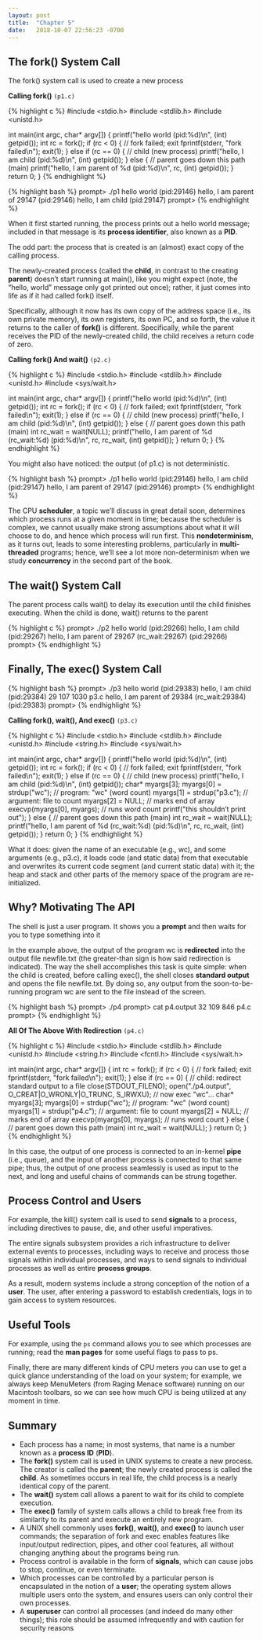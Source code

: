 ```yaml
---
layout: post
title:  "Chapter 5"
date:   2018-10-07 22:56:23 -0700
---
```


## The fork() System Call

The fork() system call is used to create a new process

**Calling fork()** `(p1.c)`

{% highlight c %}
#include <stdio.h>
#include <stdlib.h>
#include <unistd.h>

int main(int argc, char* argv[]) {
	printf("hello world (pid:%d)\n", (int) getpid());
	int rc = fork();
	if (rc < 0) {         // fork failed; exit
		fprintf(stderr, "fork failed\n");
		exit(1);
	} else if (rc == 0) { // child (new process)
		printf("hello, I am child (pid:%d)\n", (int) getpid());
	} else {              // parent goes down this path (main)
		printf("hello, I am parent of %d (pid:%d)\n",
		rc, (int) getpid());
	}
	return 0;
}
{% endhighlight %}

{% highlight bash %}
prompt> ./p1
hello world (pid:29146)
hello, I am parent of 29147 (pid:29146)
hello, I am child (pid:29147)
prompt>
{% endhighlight %}

When it first started running, the process prints out a hello world message; included in that message is its **process identifier**, also known as a **PID**.

The odd part: the process that is created is an (almost) exact copy of the calling process.

The newly-created process (called the **child**, in contrast to the creating **parent**) doesn’t start running at main(), like you might expect (note, the “hello, world” message only got printed out once); rather, it just comes into life as if it had called fork() itself. 

Specifically, although it now has its own copy of the address space (i.e., its own private memory), its own registers, its own PC, and so forth, the value it returns to the caller of **fork()** is different. Specifically, while the parent receives the PID of the newly-created child, the child receives a return code of zero.

**Calling fork() And wait()** `(p2.c)`

{% highlight c %}
#include <stdio.h>
#include <stdlib.h>
#include <unistd.h>
#include <sys/wait.h>

int main(int argc, char* argv[]) {
	printf("hello world (pid:%d)\n", (int) getpid());
	int rc = fork();
	if (rc < 0) {         // fork failed; exit
		fprintf(stderr, "fork failed\n");
		exit(1);
	} else if (rc == 0) { // child (new process)
		printf("hello, I am child (pid:%d)\n", (int) getpid());
	} else {              // parent goes down this path (main)
		int rc_wait = wait(NULL);
	printf("hello, I am parent of %d (rc_wait:%d) (pid:%d)\n",
		rc, rc_wait, (int) getpid());
	}
	return 0;
}
{% endhighlight %}

You might also have noticed: the output (of p1.c) is not deterministic.

{% highlight bash %}
prompt> ./p1
hello world (pid:29146)
hello, I am child (pid:29147)
hello, I am parent of 29147 (pid:29146)
prompt>
{% endhighlight %}

The CPU **scheduler**, a topic we’ll discuss in great detail soon, determines which process runs at a given moment in time; because the scheduler is complex, we cannot usually make strong assumptions about what it will choose to do, and hence which process will run first. This **nondeterminism**, as it turns out, leads to some interesting problems, particularly in **multi-threaded** programs; hence, we’ll see a lot more non-determinism when we study **concurrency** in the second part of the book.

## The wait() System Call

The parent process calls wait() to delay its execution until the child finishes executing.  When the child is done, wait() returns to the parent

{% highlight c %}
prompt> ./p2
hello world (pid:29266)
hello, I am child (pid:29267)
hello, I am parent of 29267 (rc_wait:29267) (pid:29266)
prompt>
{% endhighlight %}

## Finally, The exec() System Call

{% highlight bash %}
prompt> ./p3
hello world (pid:29383)
hello, I am child (pid:29384)
29     107    1030 p3.c
hello, I am parent of 29384 (rc_wait:29384) (pid:29383)
prompt>
{% endhighlight %}

**Calling fork(), wait(), And exec()** `(p3.c)`

{% highlight c %}
#include <stdio.h>
#include <stdlib.h>
#include <unistd.h>
#include <string.h>
#include <sys/wait.h>

int main(int argc, char* argv[]) {
	printf("hello world (pid:%d)\n", (int) getpid());
	int rc = fork();
	if (rc < 0) {         // fork failed; exit
		fprintf(stderr, "fork failed\n");
		exit(1);
	} else if (rc == 0) { // child (new process)
		printf("hello, I am child (pid:%d)\n", (int) getpid());
		char* myargs[3];
		myargs[0] = strdup("wc");   // program: "wc" (word count)
		myargs[1] = strdup("p3.c"); // argument: file to count
		myargs[2] = NULL;           // marks end of array
		execvp(myargs[0], myargs);  // runs word count
		printf("this shouldn’t print out");
	} else {              // parent goes down this path (main)
		int rc_wait = wait(NULL);
		printf("hello, I am parent of %d (rc_wait:%d) (pid:%d)\n",
			rc, rc_wait, (int) getpid());
	}
	return 0;
}
{% endhighlight %}

What it does: given the name of an executable (e.g., wc), and some arguments (e.g., p3.c), it loads code (and static data) from that executable and overwrites its current code segment (and current static data) with it; the heap and stack and other parts of the memory space of the program are re-initialized.

## Why? Motivating The API

The shell is just a user program. It shows you a **prompt** and then waits for you to type something into it

In the example above, the output of the program wc is **redirected** into the output file newfile.txt (the greater-than sign is how said redirection is indicated). The way the shell accomplishes this task is quite simple: when the child is created, before calling exec(), the shell closes **standard output** and opens the file newfile.txt. By doing so, any output from the soon-to-be-running program wc are sent to the file instead of the screen.

{% highlight bash %}
prompt> ./p4
prompt> cat p4.output
32     109     846 p4.c
prompt>
{% endhighlight %}

**All Of The Above With Redirection** `(p4.c)`

{% highlight c %}
#include <stdio.h>
#include <stdlib.h>
#include <unistd.h>
#include <string.h>
#include <fcntl.h>
#include <sys/wait.h>

int main(int argc, char* argv[]) {
	int rc = fork();
	if (rc < 0) {          // fork failed; exit
		fprintf(stderr, "fork failed\n");
		exit(1);
	} else if (rc == 0) { // child: redirect standard output to a file
		close(STDOUT_FILENO);
		open("./p4.output", O_CREAT|O_WRONLY|O_TRUNC, S_IRWXU);
		// now exec "wc"...
		char* myargs[3];
		myargs[0] = strdup("wc");   // program: "wc" (word count)
		myargs[1] = strdup("p4.c"); // argument: file to count
		myargs[2] = NULL;           // marks end of array
		execvp(myargs[0], myargs);  // runs word count
	} else {              // parent goes down this path (main)
		int rc_wait = wait(NULL);
	}
	return 0;
}
{% endhighlight %}

In this case, the output of one process is connected to an in-kernel **pipe** (i.e., queue), and the input of another process is connected to that same pipe; thus, the output of one process seamlessly is used as input to the next, and long and useful chains of commands can be strung together.

## Process Control and Users

For example, the kill() system call is used to send **signals** to a process, including directives to pause, die, and other useful imperatives.

The entire signals subsystem provides a rich infrastructure to deliver external events to processes, including ways to receive and process those signals within individual processes, and ways to send signals to individual processes as well as entire **process groups**.

As a result, modern systems include a strong conception of the notion of a **user**. The user, after entering a password to establish credentials, logs in to gain access to system resources.

## Useful Tools

For example, using the `ps` command allows you to see which processes are running; read the **man pages** for some useful flags to pass to ps.

Finally, there are many different kinds of CPU meters you can use to get a quick glance understanding of the load on your system; for example, we always keep MenuMeters (from Raging Menace software) running on our Macintosh toolbars, so we can see how much CPU is being utilized at any moment in time.

## Summary

- Each process has a name; in most systems, that name is a number known as a **process ID** (**PID**).
- The **fork()** system call is used in UNIX systems to create a new process. The creator is called the **parent**; the newly created process is called the **child**. As sometimes occurs in real life, the child process is a nearly identical copy of the parent.
- The **wait()** system call allows a parent to wait for its child to complete execution.
- The **exec()** family of system calls allows a child to break free from its similarity to its parent and execute an entirely new program.
- A UNIX shell commonly uses **fork()**, **wait()**, and **exec()** to launch user commands; the separation of fork and exec enables features like input/output redirection, pipes, and other cool features, all without changing anything about the programs being run.
- Process control is available in the form of **signals**, which can cause jobs to stop, continue, or even terminate.
- Which processes can be controlled by a particular person is encapsulated in the notion of a **user**; the operating system allows multiple users onto the system, and ensures users can only control their own processes.
- A **superuser** can control all processes (and indeed do many other things); this role should be assumed infrequently and with caution for security reasons